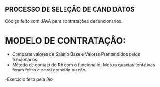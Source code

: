 ## PROCESSO DE SELEÇÃO DE CANDIDATOS 

Código feito com JAVA para contratações de funcionarios.

# MODELO DE CONTRATAÇÂO:
* Comparar valores de Salário Base e Valores Prentendidos pelos funcionarios.
* Método de contato do Rh com o funcionario; Mostra quantas tentativas foram feitas e se foi atendida ou não.




-Exercício feito pela Dio 
